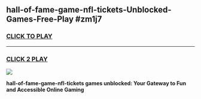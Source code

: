
## hall-of-fame-game-nfl-tickets-Unblocked-Games-Free-Play #zm1j7
<h3>
<a href="https://us.freeplayer.one?title=hall-of-fame-game-nfl-tickets&ref=9M">CLICK TO PLAY</a></h3>
<hr>

<h3>
<a href="https://us.freeplayer.one?title=hall-of-fame-game-nfl-tickets&ref=9M">CLICK 2 PLAY</a>
  
</h3>

<a href="https://us.freeplayer.one?title=hall-of-fame-game-nfl-tickets&ref=9M"><img src="https://clearcache.store/games.png"></a>


**hall-of-fame-game-nfl-tickets games unblocked: Your Gateway to Fun and Accessible Online Gaming**
